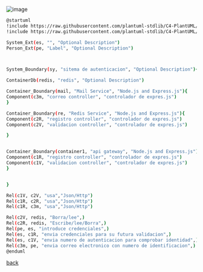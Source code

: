 ![image](http://www.plantuml.com/plantuml/png/jPDVRzCm5CNVyobCdugqDIhZYQTfMoM4DfWoiTVfnhxhZFp7khQxLOZlZczCKohAAA0zH57itpavvoO-ZGaePMkQLzf9anMAXvH2VDUs18-pfKuFkSyHINgNqAMPzBOD1XnhZcDIHlVj-TlZQrxwV7NPMeW9gIpTdHS5Q8Sq2o_aRuDtHLFzcvjrsR5tYwSqnNWa9fDoVGf9UmT6N62Kf8UdoUlc6YbwDw012tO9FPfd-6PqF_FPAQ3rDAuB7dLP0r5AGURqMe9anM-TlZRDE9QBVageD4STxi-zVnHj0rZGfYYkoatS8AsqH7Ruw1NElaG1Jed5Ko2CiJpocyTvJUM9BQJqHEW53vwyCKWi__44oXFNGdQe1istlJ68vzTn_hzEyQORgYzrJ7HuZXs7suAkm6WrpFrm3owphutSBCsB7e8MIqZu2Ek3Eyt_kzFy7pjn9RuwDDMaJYT7c1nDFaJlslSfXS9Le6EW-mDmOlS2bM3xpGzyvecWDLW-VjMpzxYxu7-vHzvl1t93yU539ZItKbcYa4M4Jcem63SO8tMow5OQTXWHW434BEvpoWHYExbTzUseTjaY-LyERJMItWRoFP3GYlSKgB4IJoFWDaKzFsXGbl1Eo-5x_sHV7Uwr7EESebFPcky0)

```bash
@startuml
!include https://raw.githubusercontent.com/plantuml-stdlib/C4-PlantUML/master/C4_Container.puml
!include https://raw.githubusercontent.com/plantuml-stdlib/C4-PlantUML/master/C4_Component.puml

System_Ext(es, "", "Optional Description")
Person_Ext(pe, "Label", "Optional Description")



System_Boundary(sy, "sitema de autenticacion", "Optional Description"){

ContainerDb(redis, "redis", "Optional Description")

Container_Boundary(mail, "Mail Service", "Node.js and Express.js"){
Component(c3m, "correo controller", "controlador de expres.js")
}

Container_Boundary(re, "Redis Service", "Node.js and Express.js"){
Component(c2R, "registro controller", "controlador de expres.js")
Component(c2V, "validacion controller", "controlador de expres.js")

}


Container_Boundary(container1, "api gateway", "Node.js and Express.js"){
Component(c1R, "registro controller", "controlador de expres.js")
Component(c1V, "validacion controller", "controlador de expres.js")
}


}

Rel(c1V, c2V, "usa","Json/Http")
Rel(c1R, c2R, "usa","Json/Http")
Rel(c1R, c3m, "usa","Json/Http")

Rel(c2V, redis, "Borra/lee",)
Rel(c2R, redis, "Escribe/lee/Borra",)
Rel(pe, es, "introduce credenciales",)
Rel(es, c1R, "envia credenciales para su futura validacion",)
Rel(es, c1V, "envia numero de autenticacion para comprobar identidad",)
Rel(c3m, pe, "envia correo electronico con numero de identificacion",)
@enduml
```

[back](./../../Diagramas.md)